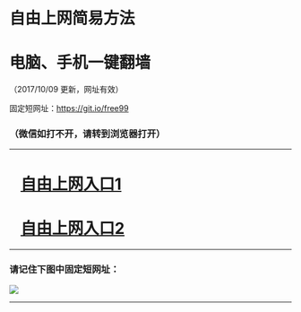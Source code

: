 ﻿# 自由上网简易方法

# 电脑、手机一键翻墙

（2017/10/09 更新，网址有效）

固定短网址：https://git.io/free99

### （微信如打不开，请转到浏览器打开）


***





# &nbsp;&nbsp; <a href="http://ft987020843.fwq-tz-1001.info/fwqtz01.html?t=100900123362 " target="_blank">自由上网入口1</a>
# &nbsp;&nbsp; <a href="http://ft2363413531.fwq-tz-1002.info/fwqtz02.html?t=100900113099 " target="_blank">自由上网入口2</a>
***

### 请记住下图中固定短网址：

<img src="https://s3-us-west-2.amazonaws.com/fwq-1001/yjfq-20170905okok.png" /> 


***

